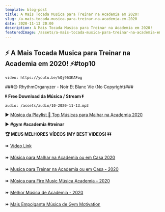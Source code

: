 ```yaml
---
template: blog-post
title: A Mais Tocada Musica para Treinar na Academia em 2020!
slug: /a-mais-tocada-musica-para-treinar-na-academia-em-2020
date: 2020-11-13 20:00
description: A Mais Tocada Musica para Treinar na Academia em 2020!
featuredImage: /assets/a-mais-tocada-musica-para-treinar-na-academia-em-2020.jpg
---
```

## **⚡ A Mais Tocada Musica para Treinar na Academia em 2020! ⚡#top10**

<!-- #1: Embed through web URL -->
`video: https://youtu.be/hQj963KAFog`


###😊 RhythmOrganyzer - Noir Et Blanc Vie (No Copyright)###

**⏬ Free Download da Música / Stream ⏬**

`audio: /assets/audio/10-2020-11-13.mp3`

▶ <a href='https://www.youtube.com/playlist?list=PLM1nZ8E73E3NtqMYjsTjToyixN4ux5if7' rel="nofollown noopener noreferrer" target="_blank">Música da Playlist 💙 Top Músicas para Malhar na Academia 2020</a>
 
▶ **#gym #academia #treinar**

**🏆 MEUS MELHORES VÍDEOS (MY BEST VIDEOS) ⏬⏬**

⏩ <a href='https://youtu.be/hQj963KAFog' rel="nofollown noopener noreferrer" target="_blank">Video Link </a>

⏩ <a href='https://www.youtube.com/watch?v=SPKRxS8QQ_A' rel="nofollown noopener noreferrer" target="_blank">Música para Malhar na Academia ou em Casa 2020</a>

⏩ <a href='https://youtu.be/yxwERCGNSXE' rel="nofollown noopener noreferrer" target="_blank"> Musica para Treinar na Academia ou em Casa - 2020</a>

⏩ <a href='https://www.youtube.com/watch?v=WJHjEwQrKEs' rel="nofollown noopener noreferrer" target="_blank">Música para Fire Music Música Academia - 2020</a>

⏩ <a href='https://www.youtube.com/watch?v=sNe0xcZXFgE' rel="nofollown noopener noreferrer" target="_blank">Melhor Música de Academia - 2020</a>

⏩ <a href='https://www.youtube.com/watch?v=fUxJvUfDe1o' rel="nofollown noopener noreferrer" target="_blank">Mais Empolgante Música de Gym Motivation</a>